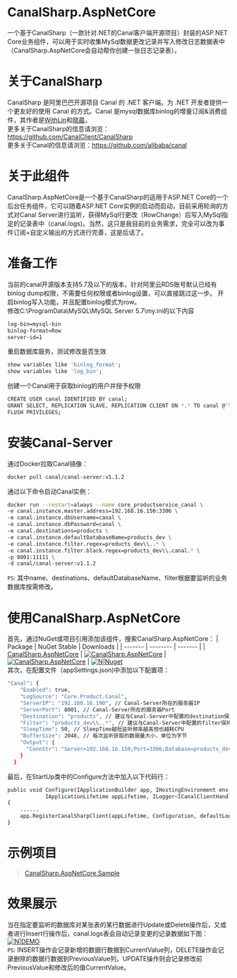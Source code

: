 # CanalSharp.AspNetCore
一个基于CanalSharp（一款针对.NET的Canal客户端开源项目）封装的ASP.NET Core业务组件，可以用于实时收集MySql数据更改记录并写入修改日志数据表中（CanalSharp.AspNetCore会自动帮你创建一张日志记录表）。

# 关于CanalSharp
CanalSharp 是阿里巴巴开源项目 Canal 的 .NET 客户端。为 .NET 开发者提供一个更友好的使用 Canal 的方式。Canal 是mysql数据库binlog的增量订阅&消费组件，其作者是[WithLin](https://github.com/WithLin)和[晓晨](https://github.com/stulzq)。<br/>
更多关于CanalSharp的信息请浏览：https://github.com/CanalClient/CanalSharp<br/>
更多关于Canal的信息请浏览：https://github.com/alibaba/canal

# 关于此组件
CanalSharp.AspNetCore是一个基于CanalSharp的适用于ASP.NET Core的一个后台任务组件，它可以随着ASP.NET Core实例的启动而启动，目前采用轮询的方式对Canal Server进行监听，获得MySql行更改（RowChange）后写入MySql指定的记录表中（canal.logs)。当然，这只是我目前的业务需求，完全可以改为事件订阅+自定义输出的方式进行完善，这是后话了。

# 准备工作
当前的canal开源版本支持5.7及以下的版本，针对阿里云RDS账号默认已经有binlog dump权限，不需要任何权限或者binlog设置，可以直接跳过这一步。
开启binlog写入功能，并且配置binlog模式为row。<br/>
修改C:\ProgramData\MySQL\MySQL Server 5.7\my.ini的以下内容
```sh
log-bin=mysql-bin
binlog-format=Row
server-id=1
```


重启数据库服务，测试修改是否生效
```sh
show variables like 'binlog_format';
show variables like 'log_bin';
```

创建一个Canal用于获取binlog的用户并授予权限
```sh
CREATE USER canal IDENTIFIED BY canal; 
GRANT SELECT, REPLICATION SLAVE, REPLICATION CLIENT ON *.* TO canal @'%';
FLUSH PRIVILEGES;
```

# 安装Canal-Server
通过Docker拉取Canal镜像：
```sh
docker pull canal/canal-server:v1.1.2
```
通过以下命令启动Canal实例：
```sh
docker run --restart=always --name core_productservice_canal \
-e canal.instance.master.address=192.168.16.150:3306 \
-e canal.instance.dbUsername=canal \
-e canal.instance.dbPassword=canal \
-e canal.destinations=products \
-e canal.instance.defaultDatabaseName=products_dev \
-e canal.instance.filter.regex=products_dev\\..* \
-e canal.instance.filter.black.regex=products_dev\\.canal.* \
-p 8001:11111 \
-d canal/canal-server:v1.1.2
```
`PS`: 其中name、destinations、defaultDatabaseName、filter根据要监听的业务数据库按需修改。

# 使用CanalSharp.AspNetCore
首先，通过NuGet或项目引用添加该组件，搜索CanalSharp.AspNetCore：
| Package | NuGet Stable |  Downloads |
| ------- | -------- | ------- |
| [CanalSharp.AspNetCore](https://www.nuget.org/packages/CanalSharp.AspNetCore/) | [![CanalSharp.AspNetCore](https://img.shields.io/nuget/v/CanalSharp.AspNetCore.svg)](https://www.nuget.org/packages/CanalSharp.AspNetCore/)  | [![CanalSharp.AspNetCore](https://img.shields.io/nuget/dt/CanalSharp.AspNetCore.svg)](https://www.nuget.org/packages/CanalSharp.AspNetCore/) |
[![N|Nuget](https://www.cnblogs.com/images/cnblogs_com/edisonchou/1260867/o_Nuget.png)](https://www.cnblogs.com/images/cnblogs_com/edisonchou/1260867/o_Nuget.png)<br/>
其次，在配置文件（appSettings.json)中添加以下配置项：
```sh
"Canal": {
    "Enabled": true,
    "LogSource": "Core.Product.Canal",
    "ServerIP": "192.168.16.190", // Canal-Server所在的服务器IP
    "ServerPort": 8001, // Canal-Server所在的服务器Port
    "Destination": "products", // 建议与Canal-Server中配置的destination保持一致
    "Filter": "products_dev\\..*", // 建议与Canal-Server中配置的filter保持一致
    "SleepTime": 50, // SleepTime越短监听频率越高但也越耗CPU
    "BufferSize": 2048, // 每次监听获取的数据量大小，单位为字节
    "Output": {
      "ConnStr": "Server=192.168.16.150;Port=3306;Database=products_dev;Uid=dev;Pwd=xdp" // 要输出的日志记录表所在的数据连接字符串
    }
  }
```
最后，在StartUp类中的Configure方法中加入以下代码行：
```sh
public void Configure(IApplicationBuilder app, IHostingEnvironment env,
            IApplicationLifetime appLifetime, ILogger<ICanalClientHandler> defaultLogger)
{
    ......
    app.RegisterCanalSharpClient(appLifetime, Configuration, defaultLogger);
}
```

# 示例项目
>[CanalSharp.AspNetCore.Sample](https://github.com/EdisonChou/CanalSharp.AspNetCore/tree/master/src/Sample/CanalSharp.AspNetCore.Sample)

# 效果展示
当在指定要监听的数据库对某张表的某行数据进行Update或Delete操作后，又或者进行Insert行操作后，canal.logs表会自动记录变更的记录数据如下图：
[![N|DEMO](https://www.cnblogs.com/images/cnblogs_com/edisonchou/1260867/o_canal.logs.show.png)](https://www.cnblogs.com/images/cnblogs_com/edisonchou/1260867/o_canal.logs.show.png)<br/>
`PS`: INSERT操作会记录新增的数据行数据到CurrentValue列，DELETE操作会记录删除的数据行数据到PreviousValue列，UPDATE操作则会记录修改前PreviousValue和修改后的值CurrentValue。





